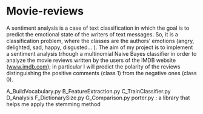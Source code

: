 # Movie-reviews

A sentiment analysis is a case of text classification in which the goal is to predict the emotional state of the writers of text messages. 
So, it is a classification problem, where the classes are the authors’ emotions (angry, delighted, sad, happy, disgusted... ).
The aim of my project is to implement a sentiment analysis trhough a multinomial Naive Bayes classifier in order to analyze 
the movie reviews written by the users of the IMDB website (www.imdb.com); in particular I will predict the polarity of the reviews 
distinguishing the positive comments (class 1) from the negative ones (class 0).

A_BuildVocabulary.py
B_FeatureExtraction.py
C_TrainClassifier.py
D_Analysis
F_DictionarySize.py
G_Comparison.py
porter.py : a library that helps me apply the stemming method
